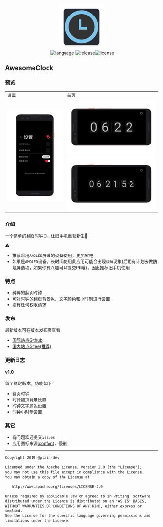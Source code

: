 <div align="center">
  <img src="./app/src/main/ic_launcher-web.png" width='150px' alt="ic_launcher-web">
</div>

<div style="display: flex;justify-content: center;" align="center">
  <a href="https://kotlinlang.org" style="margin: 0 5px;">
    <img src="https://img.shields.io/badge/language-Kotlin-important.svg?style=flat" alt="language">
  </a>
   <a href="https://github.com/plain-dev/awesome-clock/releases">
    <img src="https://img.shields.io/badge/release-v1.0.1-blue.svg?style=flat" alt="release">
  </a>
   <a href="https://github.com/plain-dev/awesome-clock/blob/master/LICENSE">
    <img src="https://img.shields.io/badge/license-Apache 2-red.svg?style=flat" alt="license">
  </a>
</div>

## AwesomeClock

### 预览

<table>
    <tr>
        <td>设置</td> 
        <td>首页</td> 
   </tr>
    <tr>
        <td rowspan="2"><img src='./screenshot/setting.png' /></td>    
        <td ><img src='./screenshot/clock_01.png' /></td>  
    </tr>
    <tr>
        <td ><img src='./screenshot/clock_02.png' /></td>  
    </tr>
</table>

### 介绍

一个简单的翻页时钟⏰，让旧手机重获新生📱

⚠️ 
- 推荐采用`AMOLED`屏幕的设备使用，更加省电
- 如果是`AMOLED`设备，长时间使用此应用可能会出现`烧屏`现象(后期有计划去做防烧屏选项，如果你有兴趣可以提交PR哦)，因此推荐旧手机使用

### 特点

- 纯粹的翻页时钟
- 可对时钟的翻页背景色、文字颜色和小时制进行设置
- 没有任何权限请求

### 发布 

最新版本可在版本发布页查看

- [国际站点Github](https://github.com/plain-dev/awesome-clock/releases)
- [国内站点Gitee(推荐)](https://gitee.com/plain-dev/awesome-clock-release/releases)

### 更新日志

#### v1.0

首个稳定版本，功能如下

- 翻页时钟
- 时钟翻页背景设置
- 时钟文字颜色设置
- 时钟小时制设置

### 其它

- 有问题欢迎提交`issues`
- 应用图标来源[iconfont](https://www.iconfont.cn/)，侵删

---

```
Copyright 2019 @plain-dev

Licensed under the Apache License, Version 2.0 (the "License");
you may not use this file except in compliance with the License.
You may obtain a copy of the License at

   http://www.apache.org/licenses/LICENSE-2.0

Unless required by applicable law or agreed to in writing, software
distributed under the License is distributed on an "AS IS" BASIS,
WITHOUT WARRANTIES OR CONDITIONS OF ANY KIND, either express or implied.
See the License for the specific language governing permissions and
limitations under the License.
```